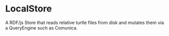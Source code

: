 # LocalStore

A RDF/js Store that reads relative turtle files from disk and mutates them via a QueryEngine such as Comunica.
